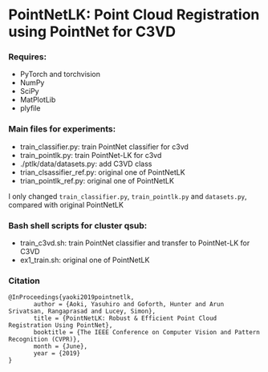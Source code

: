 # PointNetLK: Point Cloud Registration using PointNet for C3VD

### Requires:
* PyTorch and torchvision
* NumPy
* SciPy
* MatPlotLib
* plyfile

### Main files for experiments:
* train_classifier.py: train PointNet classifier for c3vd
* train_pointlk.py: train PointNet-LK for c3vd
* ./ptlk/data/datasets.py: add C3VD class
* trian_clsassifier_ref.py: original one of PointNetLK
* trian_pointlk_ref.py: original one of PointNetLK

I only changed `train_classifier.py`, `train_pointlk.py` and `datasets.py`, compared with original PointNetLK

### Bash shell scripts for cluster qsub:
* train_c3vd.sh: train PointNet classifier and transfer to PointNet-LK for C3VD
* ex1_train.sh: original one of PointNetLK


### Citation

```
@InProceedings{yaoki2019pointnetlk,
       author = {Aoki, Yasuhiro and Goforth, Hunter and Arun Srivatsan, Rangaprasad and Lucey, Simon},
       title = {PointNetLK: Robust & Efficient Point Cloud Registration Using PointNet},
       booktitle = {The IEEE Conference on Computer Vision and Pattern Recognition (CVPR)},
       month = {June},
       year = {2019}
}
```
